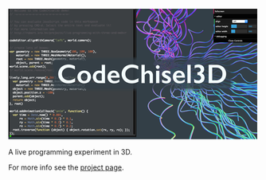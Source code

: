 <a href="http://robert.kra.hn/projects/live-programming-with-three-and-webvr" style="text-align:center"><img src ="https://raw.githubusercontent.com/cdglabs/CodeChisel3D/master/assets/codechisel-github-image.png" /></a>

A live programming experiment in 3D.

For more info see the [project page](http://robert.kra.hn/projects/live-programming-with-three-and-webvr).
